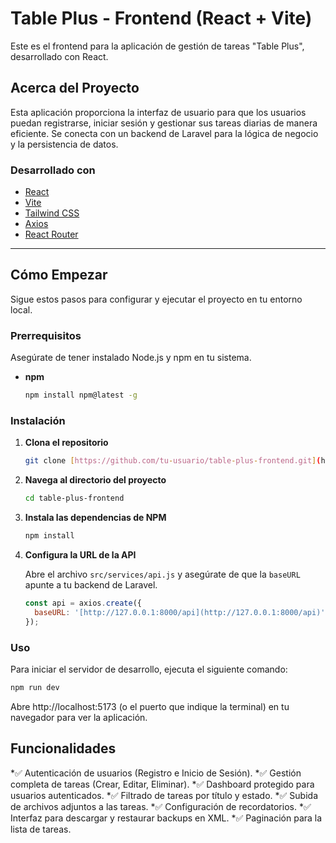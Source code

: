 # Table Plus - Frontend (React + Vite)

Este es el frontend para la aplicación de gestión de tareas "Table Plus", desarrollado con React.

## Acerca del Proyecto

Esta aplicación proporciona la interfaz de usuario para que los usuarios puedan registrarse, iniciar sesión y gestionar sus tareas diarias de manera eficiente. Se conecta con un backend de Laravel para la lógica de negocio y la persistencia de datos.

### Desarrollado con

* [React](https://reactjs.org/)
* [Vite](https://vitejs.dev/)
* [Tailwind CSS](https://tailwindcss.com/)
* [Axios](https://axios-http.com/)
* [React Router](https://reactrouter.com/)

---

## Cómo Empezar

Sigue estos pasos para configurar y ejecutar el proyecto en tu entorno local.

### Prerrequisitos

Asegúrate de tener instalado Node.js y npm en tu sistema.
* **npm**
    ```sh
    npm install npm@latest -g
    ```

### Instalación

1.  **Clona el repositorio**
    ```sh
    git clone [https://github.com/tu-usuario/table-plus-frontend.git](https://github.com/tu-usuario/table-plus-frontend.git)
    ```
2.  **Navega al directorio del proyecto**
    ```sh
    cd table-plus-frontend
    ```
3.  **Instala las dependencias de NPM**
    ```sh
    npm install
    ```
4.  **Configura la URL de la API**

    Abre el archivo `src/services/api.js` y asegúrate de que la `baseURL` apunte a tu backend de Laravel.
    ```javascript
    const api = axios.create({
      baseURL: '[http://127.0.0.1:8000/api](http://127.0.0.1:8000/api)', // URL de tu API
    });
    ```

### Uso

Para iniciar el servidor de desarrollo, ejecuta el siguiente comando:
```sh
npm run dev
```

Abre http://localhost:5173 (o el puerto que indique la terminal) en tu navegador para ver la aplicación.

## Funcionalidades
*✅ Autenticación de usuarios (Registro e Inicio de Sesión).
*✅ Gestión completa de tareas (Crear, Editar, Eliminar).
*✅ Dashboard protegido para usuarios autenticados.
*✅ Filtrado de tareas por título y estado.
*✅ Subida de archivos adjuntos a las tareas.
*✅ Configuración de recordatorios.
*✅ Interfaz para descargar y restaurar backups en XML.
*✅ Paginación para la lista de tareas.
